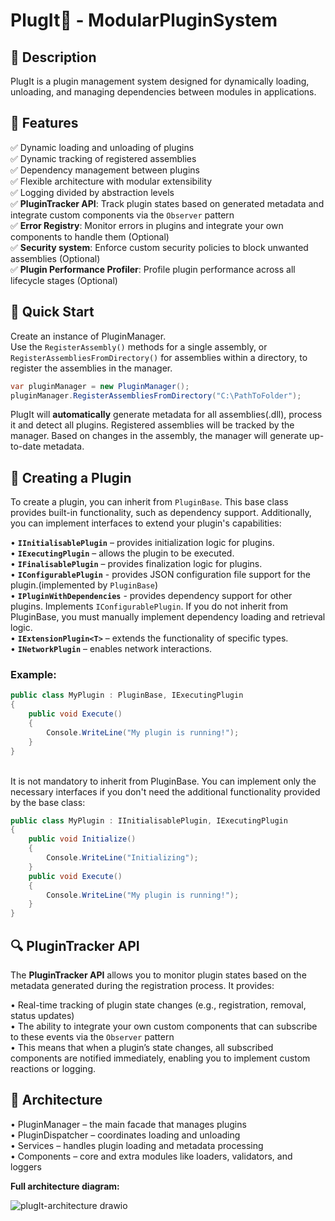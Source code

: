 # PlugIt🔌 - ModularPluginSystem


## 📌 Description
PlugIt is a plugin management system designed for dynamically loading, unloading, and managing dependencies between modules in applications.

## 🚀 Features
✅ Dynamic loading and unloading of plugins<br>
✅ Dynamic tracking of registered assemblies<br>
✅ Dependency management between plugins<br>
✅ Flexible architecture with modular extensibility<br>
✅ Logging divided by abstraction levels<br>
✅ **PluginTracker API**: Track plugin states based on generated metadata and integrate custom components via the `Observer` pattern<br>
✅ **Error Registry**: Monitor errors in plugins and integrate your own components to handle them (Optional)<br>
✅ **Security system**: Enforce custom security policies to block unwanted assemblies (Optional)<br>
✅ **Plugin Performance Profiler**: Profile plugin performance across all lifecycle stages (Optional)<br>

## 🚦 Quick Start
Create an instance of PluginManager.<br>
Use the `RegisterAssembly()` methods for a single assembly, or `RegisterAssembliesFromDirectory()` for assemblies within a directory, to register the assemblies in the manager.
```csharp
var pluginManager = new PluginManager();
pluginManager.RegisterAssembliesFromDirectory("C:\PathToFolder");
```
PlugIt will **automatically** generate metadata for all assemblies(.dll), process it and detect all plugins. Registered assemblies will be tracked by the manager. Based on changes in the assembly, the manager will generate up-to-date metadata.


## 🧩 Creating a Plugin
To create a plugin, you can inherit from `PluginBase`. This base class provides built-in functionality, such as dependency support. Additionally, you can implement interfaces to extend your plugin's capabilities:

• **`IInitialisablePlugin`** – provides initialization logic for plugins.<br>
• **`IExecutingPlugin`** – allows the plugin to be executed.<br>
• **`IFinalisablePlugin`** – provides finalization logic for plugins.<br>
• **`IConfigurablePlugin`** - provides JSON configuration file support for the plugin.(implemented by `PluginBase`)<br>
• **`IPluginWithDependencies`** - provides dependency support for other plugins. Implements `IConfigurablePlugin`. If you do not inherit from PluginBase, you must manually implement dependency loading and retrieval logic.<br>
• **`IExtensionPlugin<T>`** – extends the functionality of specific types.<br>
• **`INetworkPlugin`** – enables network interactions.<br>

### Example:
```csharp
public class MyPlugin : PluginBase, IExecutingPlugin 
{
	public void Execute()
	{
		Console.WriteLine("My plugin is running!");
	}
}
```
<br>It is not mandatory to inherit from PluginBase. You can implement only the necessary interfaces if you don't need the additional functionality provided by the base class:<br>
```csharp
public class MyPlugin : IInitialisablePlugin, IExecutingPlugin 
{
	public void Initialize()
	{
		Console.WriteLine("Initializing");
	}
	public void Execute()
	{
		Console.WriteLine("My plugin is running!");
	}
}
```

## 🔍 PluginTracker API
The **PluginTracker API** allows you to monitor plugin states based on the metadata generated during the registration process. It provides:

• Real-time tracking of plugin state changes (e.g., registration, removal, status updates)<br>
• The ability to integrate your own custom components that can subscribe to these events via the `Observer` pattern<br>
• This means that when a plugin’s state changes, all subscribed components are notified immediately, enabling you to implement custom reactions or logging.<br>

## 📂 Architecture
• PluginManager – the main facade that manages plugins<br>
• PluginDispatcher – coordinates loading and unloading<br>
• Services – handles plugin loading and metadata processing<br>
• Components – core and extra modules like loaders, validators, and loggers<br>

**Full architecture diagram:**

![plugIt-architecture drawio](https://github.com/user-attachments/assets/a52a2adc-df92-4f66-94ab-a2d988bdeae3)

